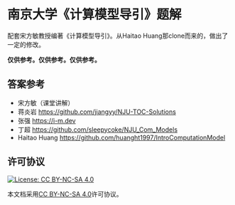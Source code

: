 # 南京大学《计算模型导引》题解

配套宋方敏教授编著《计算模型导引》。从Haitao Huang那clone而来的，做出了一定的修改。

**仅供参考。仅供参考。仅供参考。**

## 答案参考

* 宋方敏（课堂讲解）
* 蒋炎岩 https://github.com/jiangyy/NJU-TOC-Solutions
* 张强 https://i-m.dev
* 丁超 https://github.com/sleepycoke/NJU_Com_Models
* Haitao Huang https://github.com/huanght1997/IntroComputationModel

## 许可协议
[![License: CC BY-NC-SA 4.0](https://mirrors.creativecommons.org/presskit/buttons/88x31/svg/by-nc-sa.svg)](https://creativecommons.org/licenses/by-nc-sa/4.0/)

本文档采用[CC BY-NC-SA 4.0](https://creativecommons.org/licenses/by-nc-sa/4.0/)许可协议。
